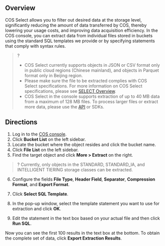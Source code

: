 ## Overview

COS Select allows you to filter out desired data at the storage level, significantly reducing the amount of data transferred by COS, thereby lowering your usage costs, and improving data acquisition efficiency. In the COS console, you can extract data from individual files stored in buckets using the standard SQL templates we provide or by specifying statements that comply with syntax rules.

>?
>
>- COS Select currently supports objects in JSON or CSV format only in public cloud regions (Chinese mainland), and objects in Parquet format only in Beijing region.
>- Please make sure the file to be extracted complies with COS Select specifications. For more information on COS Select specifications, please see [SELECT Overview](https://intl.cloud.tencent.com/document/product/436/32472).
>- COS Select in the console supports extraction of up to 40 MB data from a maximum of 128 MB files. To process larger files or extract more data, please use the [API](https://intl.cloud.tencent.com/document/product/436/32360) or SDKs.

## Directions

1. Log in to the [COS console](https://console.cloud.tencent.com/cos5).
2. Click **Bucket List** on the left sidebar.
3. Locate the bucket where the object resides and click the bucket name.
4. Click **File List** on the left sidebar.
5. Find the target object and click **More > Extract** on the right.
>? Currently, only objects in the STANDARD, STANDARD_IA, and INTELLIGENT TIERING storage classes can be extracted.
>
6. Configure the fields **File Type**, **Header Field**, **Separator**, **Compression Format**, and **Export Format**.

7. Click **Select SQL Template**.
8. In the pop-up window, select the template statement you want to use for extraction and click **OK**.

9. Edit the statement in the text box based on your actual file and then click **Run SQL**.

Now you can see the first 100 results in the text box at the bottom. To obtain the complete set of data, click **Export Extraction Results**.


